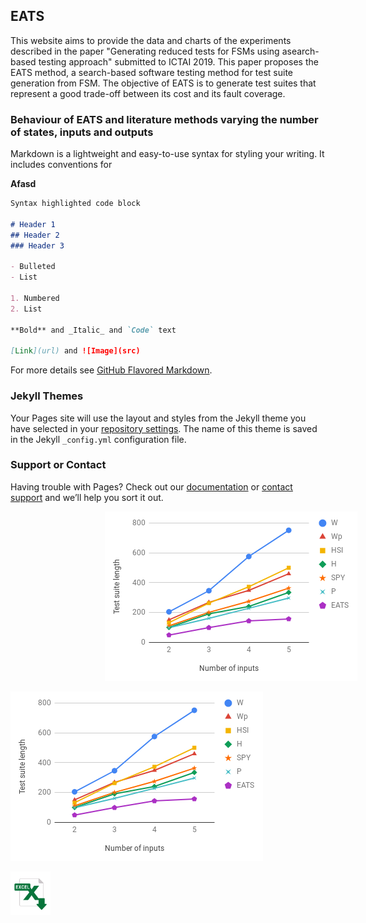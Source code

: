 ## EATS

This website aims to provide the data and charts of the experiments described in the paper "Generating reduced tests for FSMs using asearch-based testing approach" submitted to ICTAI 2019. This paper proposes the EATS method, a search-based software testing method for test suite generation from FSM. The objective of EATS is to generate test suites that represent a good trade-off between its cost and its fault coverage.

### Behaviour of EATS and literature methods varying the number of states, inputs and outputs

Markdown is a lightweight and easy-to-use syntax for styling your writing. It includes conventions for

**Afasd**



```markdown
Syntax highlighted code block

# Header 1
## Header 2
### Header 3

- Bulleted
- List

1. Numbered
2. List

**Bold** and _Italic_ and `Code` text

[Link](url) and ![Image](src)
```

For more details see [GitHub Flavored Markdown](https://guides.github.com/features/mastering-markdown/).

### Jekyll Themes

Your Pages site will use the layout and styles from the Jekyll theme you have selected in your [repository settings](https://github.com/marianaramada/EATS/settings). The name of this theme is saved in the Jekyll `_config.yml` configuration file.

### Support or Contact

Having trouble with Pages? Check out our [documentation](https://help.github.com/categories/github-pages-basics/) or [contact support](https://github.com/contact) and we’ll help you sort it out.

<img alt='descritivo' src='images/inputsL.PNG' style='margin-left:30%'> 

![descritivo](images/inputsL.PNG)

<a download="nome doq vai ser b" href="caminho do q vai baixar" title="Download do arquivo">
    <img src="images/excel-icon.png" style='zoom:8%'>
</a>